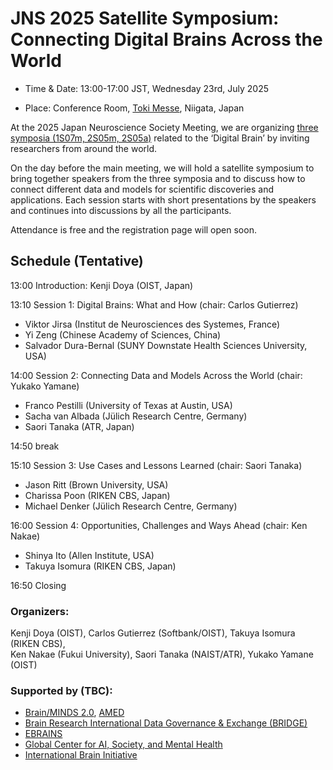 # JNS 2025 Satellite Symposium: Connecting Digital Brains Across the World

* Time & Date: 13:00-17:00 JST, Wednesday 23rd, July 2025  

* Place: Conference Room, [Toki Messe](https://www.tokimesse.com/english/), Niigata, Japan   

At the 2025 Japan Neuroscience Society Meeting, we are organizing [three symposia (1S07m, 2S05m, 2S05a)](https://neuroscience2025.jnss.org/en/program.html#p05) related to the ‘Digital Brain’ by inviting researchers from around the world.  

On the day before the main meeting, we will hold a satellite symposium to bring together speakers from the three symposia and to discuss how to connect different data and models for scientific discoveries and applications. Each session starts with short presentations by the speakers and continues into discussions by all the participants.

Attendance is free and the registration page will open soon.

## Schedule (Tentative)

13:00	Introduction: Kenji Doya (OIST, Japan)

13:10	Session 1: Digital Brains: What and How (chair: Carlos Gutierrez)  
* Viktor Jirsa (Institut de Neurosciences des Systemes, France)  
* Yi Zeng (Chinese Academy of Sciences, China)  
* Salvador Dura-Bernal (SUNY Downstate Health Sciences University, USA)  
 
14:00	Session 2: Connecting Data and Models Across the World (chair: Yukako Yamane)  
* Franco Pestilli (University of Texas at Austin, USA)  
* Sacha van Albada (Jülich Research Centre, Germany)
* Saori Tanaka (ATR, Japan)  
 
14:50	break

15:10	Session 3: Use Cases and Lessons Learned (chair: Saori Tanaka)  
* Jason Ritt (Brown University, USA)  
* Charissa Poon (RIKEN CBS, Japan)  
* Michael Denker (Jülich Research Centre, Germany)  
 
16:00	Session 4: Opportunities, Challenges and Ways Ahead (chair: Ken Nakae)  
* Shinya Ito (Allen Institute, USA)  
* Takuya Isomura (RIKEN CBS, Japan)  

16:50	Closing

### Organizers:  
Kenji Doya (OIST), Carlos Gutierrez (Softbank/OIST), Takuya Isomura (RIKEN CBS),  
Ken Nakae (Fukui University), Saori Tanaka (NAIST/ATR), Yukako Yamane (OIST)

### Supported by (TBC):  
* [Brain/MINDS 2.0](https://brainminds.jp/en/), [AMED](https://www.amed.go.jp/en/)  
* [Brain Research International Data Governance & Exchange (BRIDGE)](https://braindatagovernance.org)  
* [EBRAINS](https://www.ebrains.eu)  
* [Global Center for AI, Society, and Mental Health](https://www.downstate.edu/research/centers-departments/global-center-ai-society-mental-health/)  
* [International Brain Initiative](https://www.internationalbraininitiative.org)  

